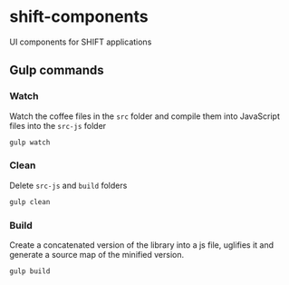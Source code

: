 # shift-components
UI components for SHIFT applications

## Gulp commands

### Watch

Watch the coffee files in the `src` folder and compile them into
JavaScript files into the `src-js` folder

```sh
gulp watch
```

### Clean

Delete `src-js` and `build` folders

```sh
gulp clean
```

### Build

Create a concatenated version of the library into a js file,
uglifies it and generate a source map of the minified version.

```sh
gulp build
```
